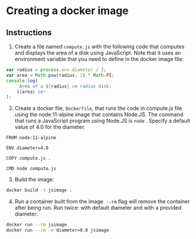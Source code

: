 # Creating a docker image

## Instructions

1. Create a file named `compute.js` with the following code that computes and displays the area of a disk using JavaScript. Note that it uses an environment variable that you need to define in the docker image file:

```js
var radius = process.env.diameter / 2;
var area = Math.pow(radius, 2) * Math.PI;
console.log(
    `Area of a ${radius} cm radius disk:
    ${area} cm²`
);
```

2. Create a docker file, `Dockerfile`, that runs the code in compute.js file using the node:11-alpine image that contains Node.JS. The command that runs a JavaScript program using Node.JS is `node` <filename>. Specify a default value of 4.0 for the diameter.

```t 
FROM node:11-alpine

ENV diameter=4.0

COPY compute.js .

CMD node compute.js
```

3. Build the image:

```sh
docker build -t jsimage .
```

4. Run a container built from the image. `--rm` flag will remove the container after being run. Run twice: with default diameter and with a provided diameter:

```sh
docker run --rm jsimage
docker run --rm -e diameter=8.0 jsimage
```
